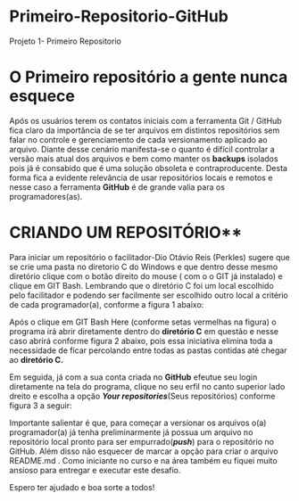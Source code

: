 # Primeiro-Repositorio-GitHub
Projeto 1- Primeiro Repositorio
# O Primeiro repositório a gente nunca esquece

Após os usuários terem os contatos iniciais com a ferramenta Git / GitHub fica claro da importância de se ter arquivos em distintos repositórios sem falar no controle e gerenciamento de cada versionamento aplicado ao arquivo. Diante desse cenário manifesta-se o quanto é difícil controlar a versão mais atual dos arquivos e bem como manter os **backups** isolados pois já é consabido que é uma solução obsoleta e contraproducente. Desta forma fica a evidente relevância de usar repositórios locais e remotos e nesse caso a ferramenta **GitHub** é de grande valia para os programadores(as).

# CRIANDO UM REPOSITÓRIO**
Para iniciar um repositório o facilitador-Dio Otávio Reis (Perkles) sugere que se crie uma pasta no diretorio C do Windows  e que dentro desse mesmo diretório clique com o botão direito do mouse ( com o o GIT já instalado) e clique em GIT Bash. Lembrando que o diretório C foi um local escolhido pelo facilitador e podendo ser facilmente ser escolhido outro local a critério de cada programador(a), conforme a figura 1 abaixo:

Após o clique em GIT Bash Here (conforme setas vermelhas na figura) o programa irá abrir diretamente dentro do **diretório C** em questão e nesse caso abrirá conforme figura 2 abaixo, pois essa iniciativa elimina toda a necessidade de ficar percolando entre todas as pastas contidas até chegar ao **diretório C.**

Em seguida, já com a sua conta criada no **GitHub** efeutue seu login diretamente na tela do programa, clique no seu erfil no canto superior lado dreito e escolha a opção ***Your repositories***(Seus repositórios) conforme figura 3 a seguir:

Importante salientar é que,  para começar a versionar os arquivos  o(a) programador(a) já tenha preliminarmente já possua um arquivo no repositório local pronto para ser empurrado(***push***) para o repositório no GitHub. Além disso não esquecer de marcar a opção para criar o arquivo README.md .
Como iniciante no curso e na área também eu fiquei muito ansioso para entregar e executar este desafio.

Espero ter ajudado e boa sorte a todos!
